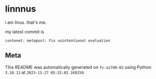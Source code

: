 # linnnus

i am linus. that's me.

my latest commit is

```
contenet: metapost: Fix unintentional evaluation
```

## Meta

This README was automatically generated on `fv-az740-82` using Python
`3.10.13` at `2023-11-27 05:32:02.169259`.
